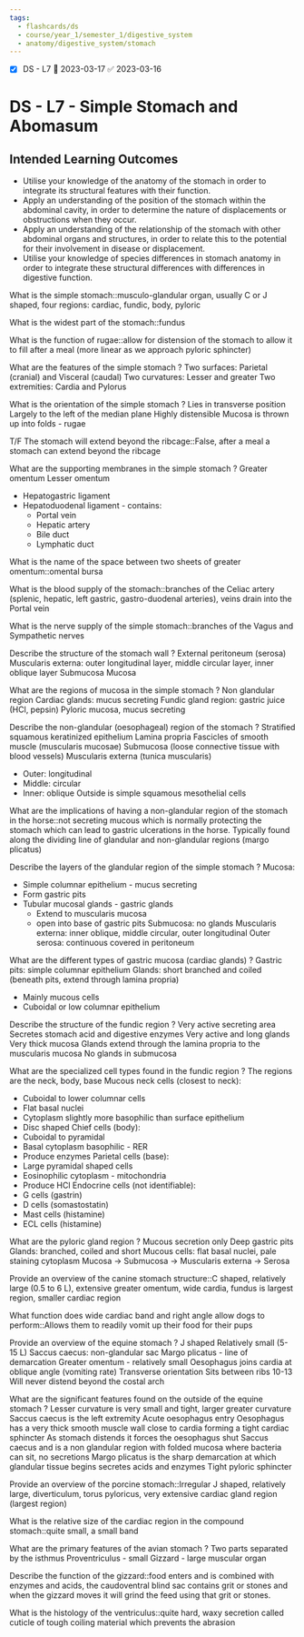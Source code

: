 ```yaml
---
tags:
  - flashcards/ds
  - course/year_1/semester_1/digestive_system
  - anatomy/digestive_system/stomach
---
```


- [x] DS - L7 📅 2023-03-17 ✅ 2023-03-16

# DS - L7 - Simple Stomach and Abomasum
## Intended Learning Outcomes
- Utilise your knowledge of the anatomy of the stomach in order to integrate its structural features with their function.  
- Apply an understanding of the position of the stomach within the abdominal cavity, in order to determine the nature of displacements or obstructions when they occur.  
- Apply an understanding of the relationship of the stomach with other abdominal organs and structures, in order to relate this to the potential for their involvement in disease or displacement.  
- Utilise your knowledge of species differences in stomach anatomy in order to integrate these structural differences with differences in digestive function.

What is the simple stomach::musculo-glandular organ, usually C or J shaped, four regions: cardiac, fundic, body, pyloric

What is the widest part of the stomach::fundus

What is the function of rugae::allow for distension of the stomach to allow it to fill after a meal (more linear as we approach pyloric sphincter)

What are the features of the simple stomach
?
Two surfaces: Parietal (cranial) and Visceral (caudal)
Two curvatures: Lesser and greater
Two extremities: Cardia and Pylorus

What is the orientation of the simple stomach
?
Lies in transverse position
Largely to the left of the median plane
Highly distensible
Mucosa is thrown up into folds - rugae

T/F The stomach will extend beyond the ribcage::False, after a meal a stomach can extend beyond the ribcage

What are the supporting membranes in the simple stomach
?
Greater omentum
Lesser omentum
- Hepatogastric ligament
- Hepatoduodenal ligament - contains:
  - Portal vein
  - Hepatic artery
  - Bile duct
  - Lymphatic duct

What is the name of the space between two sheets of greater omentum::omental bursa

What is the blood supply of the stomach::branches of the Celiac artery (splenic, hepatic, left gastric, gastro-duodenal arteries), veins drain into the Portal vein

What is the nerve supply of the simple stomach::branches of the Vagus and Sympathetic nerves

Describe the structure of the stomach wall
?
External peritoneum (serosa)
Muscularis externa: outer longitudinal layer, middle circular layer, inner oblique layer
Submucosa
Mucosa

What are the regions of mucosa in the simple stomach
?
Non glandular region
Cardiac glands: mucus secreting
Fundic gland region: gastric juice (HCl, pepsin)
Pyloric mucosa, mucus secreting

Describe the non-glandular (oesophageal) region of the stomach
?
Stratified squamous keratinized epithelium
Lamina propria
Fascicles of smooth muscle (muscularis mucosae)
Submucosa (loose connective tissue with blood vessels)
Muscularis externa (tunica muscularis) 
- Outer: longitudinal
- Middle: circular
- Inner: oblique
Outside is simple squamous mesothelial cells

What are the implications of having a non-glandular region of the stomach in the horse::not secreting mucous which is normally protecting the stomach which can lead to gastric ulcerations in the horse. Typically found along the dividing line of glandular and non-glandular regions (margo plicatus)

Describe the layers of the glandular region of the simple stomach
?
Mucosa:
- Simple columnar epithelium - mucus secreting
- Form gastric pits
- Tubular mucosal glands - gastric glands
  - Extend to muscularis mucosa
  - open into base of gastric pits
Submucosa: no glands
Muscularis externa: inner oblique, middle circular, outer longitudinal
Outer serosa: continuous covered in peritoneum

What are the different types of gastric mucosa (cardiac glands)
?
Gastric pits: simple columnar epithelium
Glands: short branched and coiled (beneath pits, extend through lamina propria)
- Mainly mucous cells
- Cuboidal or low columnar epithelium

Describe the structure of the fundic region
?
Very active secreting area
Secretes stomach acid and digestive enzymes
Very active and long glands
Very thick mucosa 
Glands extend through the lamina propria to the muscularis mucosa
No glands in submucosa

What are the specialized cell types found in the fundic region
?
The regions are the neck, body, base
Mucous neck cells (closest to neck): 
- Cuboidal to lower columnar cells
- Flat basal nuclei
- Cytoplasm slightly more basophilic than surface epithelium
- Disc shaped
Chief cells (body):
- Cuboidal to pyramidal
- Basal cytoplasm basophilic - RER
- Produce enzymes
Parietal cells (base): 
- Large pyramidal shaped cells
- Eosinophilic cytoplasm - mitochondria
- Produce HCl
Endocrine cells (not identifiable):
- G cells (gastrin)
- D cells (somastostatin)
- Mast cells (histamine)
- ECL cells (histamine)

What are the pyloric gland region
?
Mucous secretion only
Deep gastric pits
Glands: branched, coiled and short
Mucous cells: flat basal nuclei, pale staining cytoplasm
Mucosa -> Submucosa -> Muscularis externa -> Serosa

Provide an overview of the canine stomach structure::C shaped, relatively large (0.5 to 6 L), extensive greater omentum, wide cardia, fundus is largest region, smaller cardiac region

What function does wide cardiac band and right angle allow dogs to perform::Allows them to readily vomit up their food for their pups

Provide an overview of the equine stomach
?
J shaped
Relatively small (5-15 L)
Saccus caecus: non-glandular sac
Margo plicatus - line of demarcation
Greater omentum - relatively small
Oesophagus joins cardia at oblique angle (vomiting rate)
Transverse orientation
Sits between ribs 10-13
Will never distend beyond the costal arch

What are the significant features found on the outside of the equine stomach
?
Lesser curvature is very small and tight, larger greater curvature
Saccus caecus is the left extremity
Acute oesophagus entry 
Oesophagus has a very thick smooth muscle wall close to cardia forming a tight cardiac sphincter
As stomach distends it forces the oesophagus shut
Saccus caecus and is a non glandular region with folded mucosa where bacteria can sit, no secretions
Margo plicatus is the sharp demarcation at which glandular tissue begins secretes acids and enzymes
Tight pyloric sphincter

Provide an overview of the porcine stomach::Irregular J shaped, relatively large, diverticulum, torus pyloricus, very extensive cardiac gland region (largest region)

What is the relative size of the cardiac region in the compound stomach::quite small, a small band

What are the primary features of the avian stomach
?
Two parts separated by the isthmus
Proventriculus - small
Gizzard - large muscular organ

Describe the function of the gizzard::food enters and is combined with enzymes and acids, the caudoventral blind sac contains grit or stones and when the gizzard moves it will grind the feed using that grit or stones.

What is the histology of the ventriculus::quite hard, waxy secretion called cuticle of tough coiling material which prevents the abrasion